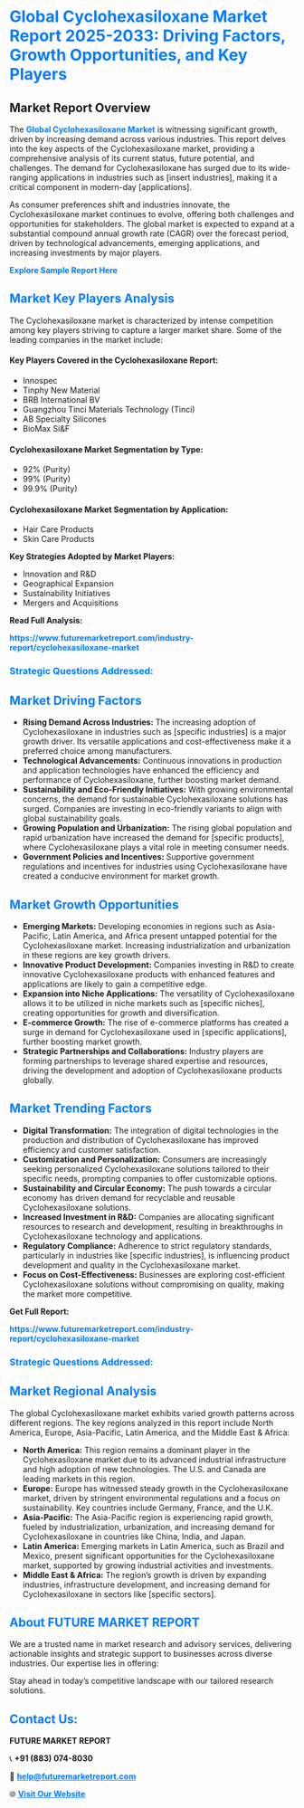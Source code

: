 <h1 style="color: #007BFF;">Global Cyclohexasiloxane Market Report 2025-2033: Driving Factors, Growth Opportunities, and Key Players</h1>

<section id="overview">
<h2>Market Report Overview</h2>
<p>The <a href="https://www.futuremarketreport.com/industry-report/cyclohexasiloxane-market" style="color: #007BFF; text-decoration: none;"><strong>Global Cyclohexasiloxane Market</strong></a> is witnessing significant growth, driven by increasing demand across various industries. This report delves into the key aspects of the Cyclohexasiloxane market, providing a comprehensive analysis of its current status, future potential, and challenges. The demand for Cyclohexasiloxane has surged due to its wide-ranging applications in industries such as [insert industries], making it a critical component in modern-day [applications].</p>
<p>As consumer preferences shift and industries innovate, the Cyclohexasiloxane market continues to evolve, offering both challenges and opportunities for stakeholders. The global market is expected to expand at a substantial compound annual growth rate (CAGR) over the forecast period, driven by technological advancements, emerging applications, and increasing investments by major players.</p>
</section>

<section id="overview">
<p><a href="https://www.futuremarketreport.com/request-sample/reportId=55273" style="color: #007BFF; text-decoration: none;"><strong>Explore Sample Report Here</strong></a></p>
</section>

<section id="key-players">
<h2 style="color: #007BFF;">Market Key Players Analysis</h2>
<p>The Cyclohexasiloxane market is characterized by intense competition among key players striving to capture a larger market share. Some of the leading companies in the market include:</p>
<h4>Key Players Covered in the Cyclohexasiloxane Report:</h4>
<ul><li>Innospec</li><li>Tinphy New Material</li><li>BRB International BV</li><li>Guangzhou Tinci Materials Technology (Tinci)</li><li>AB Specialty Silicones</li><li>BioMax Si&amp;F</li></ul>
<h4>Cyclohexasiloxane Market Segmentation by Type:</h4>
<ul><li>92% (Purity)</li><li>99% (Purity)</li><li>99.9% (Purity)</li></ul>

<h4>Cyclohexasiloxane Market Segmentation by Application:</h4>
<ul><li>Hair Care Products</li><li>Skin Care Products</li></ul>
<p><strong>Key Strategies Adopted by Market Players:</strong></p>
<ul>
<li>Innovation and R&D</li>
<li>Geographical Expansion</li>
<li>Sustainability Initiatives</li>
<li>Mergers and Acquisitions</li>
</ul>
</section>

<section>
<p><strong>Read Full Analysis: </strong></p><a href="https://www.futuremarketreport.com/industry-report/cyclohexasiloxane-market" style="color: #007BFF; text-decoration: none;"><strong>https://www.futuremarketreport.com/industry-report/cyclohexasiloxane-market</strong></a>
<h3 style="color: #007BFF;">Strategic Questions Addressed:</h3>
</section>

<section id="driving-factors">
<h2 style="color: #007BFF;">Market Driving Factors</h2>
<ul>
<li><strong>Rising Demand Across Industries:</strong> The increasing adoption of Cyclohexasiloxane in industries such as [specific industries] is a major growth driver. Its versatile applications and cost-effectiveness make it a preferred choice among manufacturers.</li>
<li><strong>Technological Advancements:</strong> Continuous innovations in production and application technologies have enhanced the efficiency and performance of Cyclohexasiloxane, further boosting market demand.</li>
<li><strong>Sustainability and Eco-Friendly Initiatives:</strong> With growing environmental concerns, the demand for sustainable Cyclohexasiloxane solutions has surged. Companies are investing in eco-friendly variants to align with global sustainability goals.</li>
<li><strong>Growing Population and Urbanization:</strong> The rising global population and rapid urbanization have increased the demand for [specific products], where Cyclohexasiloxane plays a vital role in meeting consumer needs.</li>
<li><strong>Government Policies and Incentives:</strong> Supportive government regulations and incentives for industries using Cyclohexasiloxane have created a conducive environment for market growth.</li>
</ul>
</section>

<section id="growth-opportunities">
<h2 style="color: #007BFF;">Market Growth Opportunities</h2>
<ul>
<li><strong>Emerging Markets:</strong> Developing economies in regions such as Asia-Pacific, Latin America, and Africa present untapped potential for the Cyclohexasiloxane market. Increasing industrialization and urbanization in these regions are key growth drivers.</li>
<li><strong>Innovative Product Development:</strong> Companies investing in R&D to create innovative Cyclohexasiloxane products with enhanced features and applications are likely to gain a competitive edge.</li>
<li><strong>Expansion into Niche Applications:</strong> The versatility of Cyclohexasiloxane allows it to be utilized in niche markets such as [specific niches], creating opportunities for growth and diversification.</li>
<li><strong>E-commerce Growth:</strong> The rise of e-commerce platforms has created a surge in demand for Cyclohexasiloxane used in [specific applications], further boosting market growth.</li>
<li><strong>Strategic Partnerships and Collaborations:</strong> Industry players are forming partnerships to leverage shared expertise and resources, driving the development and adoption of Cyclohexasiloxane products globally.</li>
</ul>
</section>

<section id="trending-factors">
<h2 style="color: #007BFF;">Market Trending Factors</h2>
<ul>
<li><strong>Digital Transformation:</strong> The integration of digital technologies in the production and distribution of Cyclohexasiloxane has improved efficiency and customer satisfaction.</li>
<li><strong>Customization and Personalization:</strong> Consumers are increasingly seeking personalized Cyclohexasiloxane solutions tailored to their specific needs, prompting companies to offer customizable options.</li>
<li><strong>Sustainability and Circular Economy:</strong> The push towards a circular economy has driven demand for recyclable and reusable Cyclohexasiloxane solutions.</li>
<li><strong>Increased Investment in R&D:</strong> Companies are allocating significant resources to research and development, resulting in breakthroughs in Cyclohexasiloxane technology and applications.</li>
<li><strong>Regulatory Compliance:</strong> Adherence to strict regulatory standards, particularly in industries like [specific industries], is influencing product development and quality in the Cyclohexasiloxane market.</li>
<li><strong>Focus on Cost-Effectiveness:</strong> Businesses are exploring cost-efficient Cyclohexasiloxane solutions without compromising on quality, making the market more competitive.</li>
</ul>
</section>

<section>
<p><strong>Get Full Report: </strong></p><a href="https://www.futuremarketreport.com/industry-report/cyclohexasiloxane-market" style="color: #007BFF; text-decoration: none;"><strong>https://www.futuremarketreport.com/industry-report/cyclohexasiloxane-market</strong></a>
<h3 style="color: #007BFF;">Strategic Questions Addressed:</h3>
</section>


<section id="regional-analysis">
<h2 style="color: #007BFF;">Market Regional Analysis</h2>
<p>The global Cyclohexasiloxane market exhibits varied growth patterns across different regions. The key regions analyzed in this report include North America, Europe, Asia-Pacific, Latin America, and the Middle East & Africa:</p>
<ul>
<li><strong>North America:</strong> This region remains a dominant player in the Cyclohexasiloxane market due to its advanced industrial infrastructure and high adoption of new technologies. The U.S. and Canada are leading markets in this region.</li>
<li><strong>Europe:</strong> Europe has witnessed steady growth in the Cyclohexasiloxane market, driven by stringent environmental regulations and a focus on sustainability. Key countries include Germany, France, and the U.K.</li>
<li><strong>Asia-Pacific:</strong> The Asia-Pacific region is experiencing rapid growth, fueled by industrialization, urbanization, and increasing demand for Cyclohexasiloxane in countries like China, India, and Japan.</li>
<li><strong>Latin America:</strong> Emerging markets in Latin America, such as Brazil and Mexico, present significant opportunities for the Cyclohexasiloxane market, supported by growing industrial activities and investments.</li>
<li><strong>Middle East & Africa:</strong> The region’s growth is driven by expanding industries, infrastructure development, and increasing demand for Cyclohexasiloxane in sectors like [specific sectors].</li>
</ul>
</section>

<footer>
<h2 style="color: #007BFF;">About FUTURE MARKET REPORT</h2>
<p>We are a trusted name in market research and advisory services, delivering actionable insights and strategic support to businesses across diverse industries. Our expertise lies in offering:</p>

<p>Stay ahead in today’s competitive landscape with our tailored research solutions.</p>

<h2 style="color: #007BFF;">Contact Us:</h2>
<p><strong>FUTURE MARKET REPORT</strong></p>
<p>📞 <strong>+91 (883) 074-8030</strong></p>
<p>📧 <strong><a href="mailto:help@futuremarketreport.com" style="color: #007BFF;">help@futuremarketreport.com</a></strong></p>
<p>🌐 <strong><a href="https://www.futuremarketreport.com/" style="color: #007BFF;">Visit Our Website</a></strong></p>
</footer>
